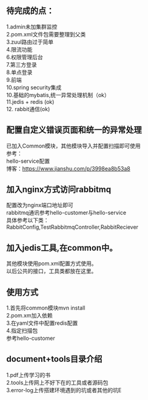 ## 待完成的点：
1.admin未加集群监控  
2.pom.xml文件包需要整理到父类  
3.zuul路由过于简单  
4.限流功能  
6.权限管理后台  
7.第三方登录  
8.单点登录  
9.前端  
10.spring security集成  
10.基础的mybatis,统一异常处理机制（ok）  
11.jedis + redis (ok)  
12. rabbit通信(ok)  

## 配置自定义错误页面和统一的异常处理
   已加入Common模块，其他模块导入并配置扫描即可使用  
   参考：  
      hello-service配置  
      博客：https://www.jianshu.com/p/3998ea8b53a8  

## 加入nginx方式访问rabbitmq
  配置改为nginx端口地址即可  
  rabbitmq通讯参考hello-customer与hello-service  
  具体参考以下类：  
    RabbitConfig,TestRabbitmqController,RabbitReciever  

## 加入jedis工具,在common中。
 其他模块使用pom.xml配置方式使用。  
 以后公共的接口，工具类都放在这里。  
 ## 使用方式
 1.首先将common模块mvn install  
 2.pom.xm加入依赖  
3.在yaml文件中配置redis配置  
4.指定扫描包  
参考hello-customer  


## document+tools目录介绍
1.pdf上传学习的书  
2.tools上传网上不好下在的工具或者源码包  
3.error-log上传搭建环境遇到的坑或者其他的坑E  



